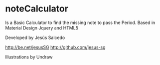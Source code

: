 # noteCalculator
Is a Basic Calculator to find the missing note to pass the Period.
Based in Material Design
Jquery and HTML5

Developed by Jesús Salcedo

http://be.net/jesusSG
http://github.com/jesus-sg


Illustrations by Undraw
